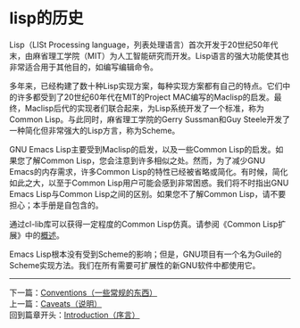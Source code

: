 # lisp的历史  
Lisp（LISt Processing language，列表处理语言）首次开发于20世纪50年代末，由麻省理工学院（MIT）为人工智能研究而开发。Lisp语言的强大功能使其也非常适合用于其他目的，如编写编辑命令。  

多年来，已经构建了数十种Lisp实现方案，每种实现方案都有自己的特点。它们中的许多都受到了20世纪60年代在MIT的Project MAC编写的Maclisp的启发。最终，Maclisp后代的实现者们联合起来，为Lisp系统开发了一个标准，称为Common Lisp。与此同时，麻省理工学院的Gerry Sussman和Guy Steele开发了一种简化但非常强大的Lisp方言，称为Scheme。  

GNU Emacs Lisp主要受到Maclisp的启发，以及一些Common Lisp的启发。如果您了解Common Lisp，您会注意到许多相似之处。然而，为了减少GNU Emacs的内存需求，许多Common Lisp的特性已经被省略或简化。有时候，简化如此之大，以至于Common Lisp用户可能会感到非常困惑。我们将不时指出GNU Emacs Lisp与Common Lisp之间的区别。如果您不了解Common Lisp，请不要担心；本手册是自包含的。  

通过cl-lib库可以获得一定程度的Common Lisp仿真。请参阅《Common Lisp扩展》中的[概述]()。  

Emacs Lisp根本没有受到Scheme的影响；但是，GNU项目有一个名为Guile的Scheme实现方法。我们在所有需要可扩展性的新GNU软件中都使用它。
*********************************************
下一篇：[Conventions（一些常规的东西）](./1.3-Conventions（一些常规的东西）.md)  
上一篇：[Caveats（说明）](./1.1-Caveats（说明）.md)  
回到篇章开头：[Introduction（序言）](./Introduction（序言）.md)

